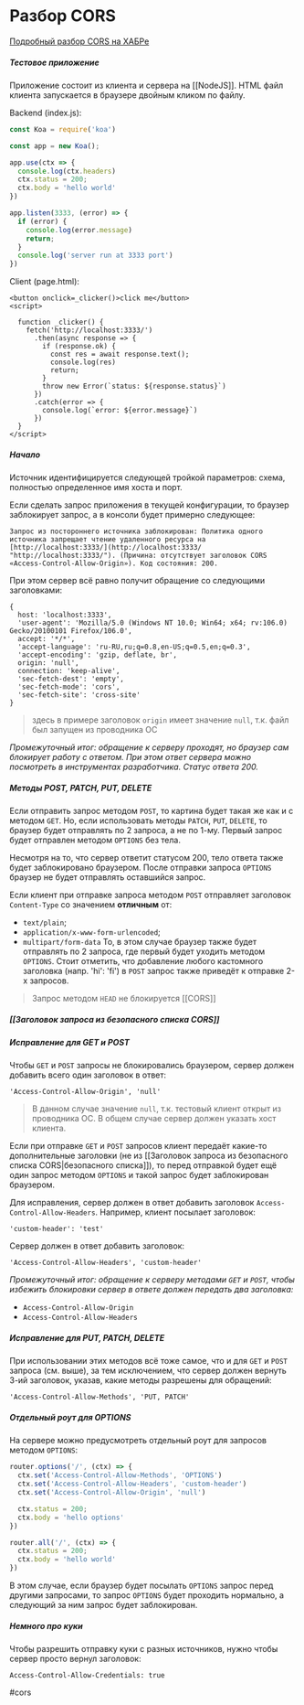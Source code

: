 # Разбор CORS

[Подробный разбор CORS на ХАБРе](https://habr.com/ru/company/macloud/blog/553826/)

##### Тестовое приложение

Приложение состоит из клиента и сервера на [[NodeJS]]. HTML файл клиента запускается в браузере двойным кликом по файлу.

Backend (index.js):
```js
const Koa = require('koa')

const app = new Koa();

app.use(ctx => {
  console.log(ctx.headers)
  ctx.status = 200;
  ctx.body = 'hello world'
})

app.listen(3333, (error) => {
  if (error) {
    console.log(error.message)
    return;
  }
  console.log('server run at 3333 port')
})
```

Client (page.html):
```
<button onclick=_clicker()>click me</button>
<script>

  function _clicker() {
    fetch('http://localhost:3333/')
      .then(async response => {
        if (response.ok) {
          const res = await response.text();
          console.log(res)
          return;
        }
        throw new Error(`status: ${response.status}`)
      })
      .catch(error => {
        console.log(`error: ${error.message}`)
      })
  }
</script>
```


##### Начало

Источник идентифицируется следующей тройкой параметров: схема, полностью определенное имя хоста и порт.

Если сделать запрос приложения в текущей конфигурации, то браузер заблокирует запрос, а в консоли будет примерно следующее:
```
Запрос из постороннего источника заблокирован: Политика одного источника запрещает чтение удаленного ресурса на [http://localhost:3333/](http://localhost:3333/ "http://localhost:3333/"). (Причина: отсутствует заголовок CORS «Access-Control-Allow-Origin»). Код состояния: 200.
```

При этом сервер всё равно получит обращение со следующими заголовками:
```
{
  host: 'localhost:3333',
  'user-agent': 'Mozilla/5.0 (Windows NT 10.0; Win64; x64; rv:106.0) Gecko/20100101 Firefox/106.0',
  accept: '*/*',
  'accept-language': 'ru-RU,ru;q=0.8,en-US;q=0.5,en;q=0.3',
  'accept-encoding': 'gzip, deflate, br',
  origin: 'null',
  connection: 'keep-alive',
  'sec-fetch-dest': 'empty',
  'sec-fetch-mode': 'cors',
  'sec-fetch-site': 'cross-site'
}
```

> здесь в примере заголовок `origin` имеет значение `null`, т.к. файл был запущен из проводника ОС

*Промежуточный итог: обращение к серверу проходят, но браузер сам блокирует работу с ответом. При этом ответ сервера можно посмотреть в инструментах разработчика. Статус ответа 200.*

##### Методы POST, PATCH, PUT, DELETE

Если отправить запрос методом `POST`, то картина будет такая же как и с методом `GET`. Но, если использовать методы `PATCH`, `PUT`, `DELETE`, то браузер будет отправлять по 2 запроса, а не по 1-му. Первый запрос будет отправлен методом `OPTIONS` без тела. 

Несмотря на то, что сервер ответит статусом 200, тело ответа также будет заблокировано браузером. После отправки запроса `OPTIONS` браузер не будет отправлять оставшийся запрос.

Если клиент при отправке запроса методом `POST` отправляет заголовок `Content-Type` со значением **отличным** от:
- `text/plain`;
- `application/x-www-form-urlencoded`;
- `multipart/form-data`
То, в этом случае браузер также будет отправлять по 2 запроса, где первый будет уходить методом `OPTIONS`. Стоит отметить, что добавление любого кастомного заголовка (напр. 'hi': 'fi') в `POST` запрос также приведёт к отправке 2-х запросов.

> Запрос методом `HEAD` не блокируется [[CORS]]

##### [[Заголовок запроса из безопасного списка CORS]]

##### Исправление для GET и POST

Чтобы `GET` и `POST` запросы не блокировались браузером, сервер должен добавить всего один заголовок в ответ:
```
'Access-Control-Allow-Origin', 'null'
```
> В данном случае значение `null`, т.к. тестовый клиент открыт из проводника ОС. В общем случае сервер должен указать хост клиента.

Если при отправке `GET` и `POST` запросов клиент передаёт какие-то дополнительные заголовки (не из [[Заголовок запроса из безопасного списка CORS|безопасного списка]]), то перед отправкой будет ещё один запрос методом `OPTIONS` и такой запрос будет заблокирован браузером.

Для исправления, сервер должен в ответ добавить заголовок `Access-Control-Allow-Headers`. 
Например, клиент посылает заголовок:
```
'custom-header': 'test'
```

Сервер должен в ответ добавить заголовок:
```
'Access-Control-Allow-Headers', 'custom-header'
```

*Промежуточный итог: обращение к серверу методами `GET` и `POST`, чтобы избежить блокировки сервер в ответе должен передать два заголовка:*
- `Access-Control-Allow-Origin`
- `Access-Control-Allow-Headers`


##### Исправление для PUT, PATCH, DELETE

При использовании этих методов всё тоже самое, что и для `GET` и `POST` запроса (см. выше), за тем исключением, что сервер должен вернуть 3-ий заголовок, указав, какие методы разрешены для обращений:
```
'Access-Control-Allow-Methods', 'PUT, PATCH'
```

##### Отдельный роут для OPTIONS

На сервере можно предусмотреть отдельный роут для запросов методом `OPTIONS`:

```js
router.options('/', (ctx) => {
  ctx.set('Access-Control-Allow-Methods', 'OPTIONS')
  ctx.set('Access-Control-Allow-Headers', 'custom-header')
  ctx.set('Access-Control-Allow-Origin', 'null')

  ctx.status = 200;
  ctx.body = 'hello options'
})

router.all('/', (ctx) => {
  ctx.status = 200;
  ctx.body = 'hello world'
})
```


В этом случае, если браузер будет посылать `OPTIONS` запрос перед другими запросами, то запрос `OPTIONS` будет проходить нормально, а следующий за ним запрос будет заблокирован.


##### Немного про куки

Чтобы разрешить отправку куки с разных источников, нужно чтобы сервер просто вернул заголовок:

```
Access-Control-Allow-Credentials: true
```

#cors 